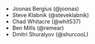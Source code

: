 * Joonas Bergius (@joonas)
* Steve Klabnik (@steveklabnik)
* Chad Whitacre (@whit537)
* Ben Mills (@remear)
* Dmitri Shuralyov (@shurcooL)

